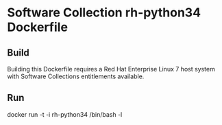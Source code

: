Software Collection rh-python34 Dockerfile
==========================================

Build
-----

Building this Dockerfile requires a Red Hat Enterprise Linux 7 host
system with Software Collections entitlements available.

Run
---

docker run -t -i rh-python34 /bin/bash -l
